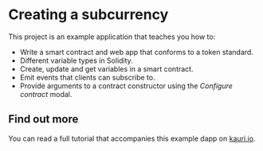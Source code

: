 # Creating a subcurrency

This project is an example application that teaches you how to:

-   Write a smart contract and web app that conforms to a token standard.
-   Different variable types in Solidity.
-   Create, update and get variables in a smart contract.
-   Emit events that clients can subscribe to.
-   Provide arguments to a contract constructor using the _Configure contract_ modal.

## Find out more

You can read a full tutorial that accompanies this example dapp on [kauri.io](https://kauri.io/article/bdd65d6155a74b8aa52672b46b7230a8/1/introduction-to-dapps-creating-a-subcurrency).

